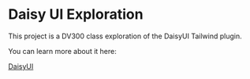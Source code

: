 # Daisy UI Exploration

This project is a DV300 class exploration of the DaisyUI Tailwind plugin.

You can learn more about it here:

[DaisyUI](https://daisyui.com/)
